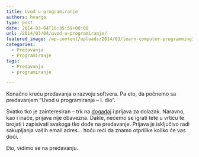 ```yaml
---
title: Uvod u programiranje
authors: hvarga
type: post
date: 2014-03-04T18:35:59+00:00
url: /2014/03/04/uvod-u-programiranje/
featured_image: /wp-content/uploads/2014/03/learn-computer-programming1.png
categories:
  - Predavanja
  - Programiranje
tags:
  - Predavanja
  - programiranje

---
```

Konačno kreću predavanja o razvoju softvera. Pa eto, da počnemo sa predavanjem &#8220;Uvod u programiranje &#8211; I. dio&#8221;.

Svatko tko je zainteresiran &#8211; trk na <a title="Uvod u programiranje – I. dio" href="https://www.opensource-osijek.org/wordpress/events/uvod-u-programiranje-i-dio/" target="_blank">događaj</a> i prijava za dolazak. Naravno, kao i inače, prijava nije obavezna. Dakle, nećemo se igrati tete u vrtiću te brojati i zapisivati svakoga tko dođe na predavanje. Prijava je isključivo radi sakupljanja vaših email adres&#8230; hoću reći da znamo otprilike koliko će vas doći.

Eto, vidimo se na predavanju.